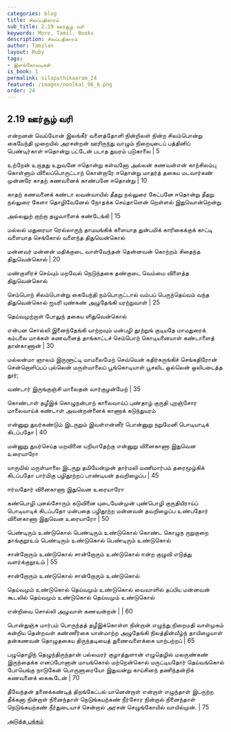```yaml
---
categories: blog
title: சிலப்பதிகாரம்
sub_title: 2.19 ஊர்சூழ் வரி
keywords: More, Tamil, Books
description: சிலப்பதிகாரம்
author: Tamilan
layout: Ruby
tags:
- இளங்கோவடிகள்
is_book: 1
permalink: silapathikaaram_24
featured: /images/noolkal_96_6.png
order: 24
---
```



## 2.19 ஊர்சூழ் வரி

என்றனன் வெய்யோன் இலங்கீர் வளைத்தோளி நின்றிலள் நின்ற சிலம்பொன்று கையேந்தி முறையில் அரசன்றன் ஊரிருந்து வாழும் நிறையுடைப் பத்தினிப் பெண்டிர்காள் ஈதொன்று பட்டேன் படாத துயரம் படுகாலை | 5

உற்றேன் உறாதது உறுவனே ஈதொன்று கள்வனோ அல்லன் கணவன்என் காற்சிலம்பு கொள்ளும் விலைப்பொருட்டாற் கொன்றாரே ஈதொன்று மாதர்த் தகைய மடவார்கண் முன்னரே காதற் கணவனைக் காண்பனே ஈதொன்று | 10

காதற் கணவனைக் கண்டா லவன்வாயில் தீதறு நல்லுரை கேட்பனே ஈதொன்று தீதறு நல்லுரை கேளா தொழிவேனேல் நோதக்க செய்தாளென் றெள்ளல் இதுவொன்றென்று

அல்லலுற் றாற்றா தழுவாளைக் கண்டேங்கி | 15

மல்லல் மதுரையா ரெல்லாருந் தாமயங்கிக் களையாத துன்பமிக் காரிகைக்குக் காட்டி வளையாத செங்கோல் வளைந்த திதுவென்கொல்

மன்னவர் மன்னன் மதிக்குடை வாள்வேந்தன் தென்னவன் கொற்றம் சிதைந்த திதுவென்கொல் | 20

மண்குளிரச் செய்யும் மறவேல் நெடுந்தகை தண்குடை வெம்மை விளைத்த திதுவென்கொல்

செம்பொற் சிலம்பொன்று கையேந்தி நம்பொருட்டால் வம்பப் பெருந்தெய்வம் வந்த திதுவென்கொல் ஐயரி யுண்கண் அழுதேங்கி யரற்றுவாள் | 25

தெய்வமுற்றாள் போலுந் தகைய ளிதுவென்கொல்

என்பன சொல்லி இனைந்தேங்கி யாற்றவும் மன்பழி தூற்றுங் குடியதே மாமதுரைக் கம்பலை மாக்கள் கணவனைத் தாங்காட்டச் செம்பொற் கொடியனையாள் கண்டாளைத் தான்காணான் | 30

மல்லன்மா ஞாலம் இருளூட்டி மாமலைமேற் செவ்வென் கதிர்சுருங்கிச் செங்கதிரோன் சென்றொளிப்பப் புல்லென் மருள்மாலைப் பூங்கொடியாள் பூசலிட ஒல்லென் ஒலிபடைத்த தூர்;

வண்டார் இருங்குஞ்சி மாலைதன் வார்குழன்மேற் | 35

கொண்டாள் தழீஇக் கொழுநன்பாற் காலைவாய்ப் புண்தாழ் குருதி புறஞ்சோர மாலைவாய்க் கண்டாள் அவன்றன்னைக் காணாக் கடுந்துயரம்

என்னுறு துயர்கண்டும் இடருறும் இவள்என்னீர் பொன்னுறு நறுமேனி பொடியாடிக் கிடப்பதோ | 40

மன்னுறு துயர்செய்த மறவினை யறியாதேற்கு என்னுறு வினைகாணா இதுவென உரையாரோ

யாருமில் மருள்மாலை இடருறு தமியேன்முன் தார்மலி மணிமார்பம் தரைமூழ்கிக் கிடப்பதோ பார்மிகு பழிதூற்றப் பாண்டியன் தவறிழைப்ப | 45

ஈர்வதோர் வினைகாணா இதுவென உரையாரோ

கண்பொழி புனல்சோரும் கடுவினை யுடையேன்முன் புண்பொழி குருதியிராய்ப் பொடியாடிக் கிடப்பதோ மன்பதை பழிதூற்ற மன்னவன் தவறிழைப்ப உண்பதோர் வினைகாணா இதுவென உரையாரோ | 50

பெண்டிரும் உண்டுகொல் பெண்டிரும் உண்டுகொல் கொண்ட கொழுந ருறுகுறை தாங்குறூஉம் பெண்டிரும் உண்டுகொல் பெண்டிரும் உண்டுகொல்

சான்றோரும் உண்டுகொல் சான்றோரும் உண்டுகொல் ஈன்ற குழுவி எடுத்து வளர்க்குறூஉம் | 55

சான்றோரும் உண்டுகொல் சான்றோரும் உண்டுகொல்

தெய்வமும் உண்டுகொல் தெய்வமும் உண்டுகொல் வைவாளில் தப்பிய மன்னவன் கூடலில் தெய்வமும் உண்டுகொல் தெய்வமும் உண்டுகொல்

என்றிவை சொல்லி அழுவாள் கணவன்றன் | | 60

பொன்துஞ்சு மார்பம் பொருந்தத் தழீஇக்கொள்ள நின்றான் எழுந்து நிறைமதி வாள்முகம் கன்றிய தென்றவள் கண்ணீர்கை யான்மாற்ற அழுதேங்கி நிலத்தின்வீழ்ந் தாயிழையாள் தன்கணவன் தொழுதகைய திருந்தடியைத் துணைவளைக்கை யாற்பற்றப் | 65

பழுதொழிந் தெழுந்திருந்தான் பல்லமரர் குழாத்துளான் எழுதெழில் மலருண்கண் இருந்தைக்க எனப்போனான் மாயங்கொல் மற்றென்கொல் மருட்டியதோர் தெய்வங்கொல் போயெங்கு நாடுகேன் பொருளுரையோ இதுவன்று காய்சினந் தணிந்தன்றிக் கணவனைக் கைகூடேன் | 70

தீவேந்தன் தனைக்கண்டித் திறங்கேட்பல் யானென்றாள் என்றாள் எழுந்தாள் இடருற்ற தீக்கனா நின்றாள் நினைந்தாள் நெடுங்கயற்கண் நீர்சோர நின்றால் நினைந்தாள் நெடுங்கயற்கண் நீர்துடையாச் சென்றால் அரசன் செழுங்கோயில் வாயில்முன். | 75

[அடுத்த பக்கம்](silapathikaaram_25)